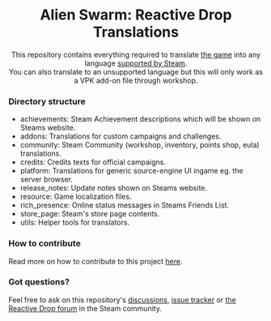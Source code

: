 <div align="center">

# Alien Swarm: Reactive Drop Translations

This repository contains everything required to translate [the game](https://store.steampowered.com/app/563560/) into any language [supported by Steam](https://partner.steamgames.com/doc/store/localization#supported_languages).  
You can also translate to an unsupported language but this will only work as a VPK add-on file through workshop.

</div>

### Directory structure
- achievements: Steam Achievement descriptions which will be shown on Steams website.
- addons: Translations for custom campaigns and challenges.
- community: Steam Community (workshop, inventory, points shop, eula) translations.
- credits: Credits texts for official campaigns.
- platform: Translations for generic source-engine UI ingame eg. the server browser.
- release_notes: Update notes shown on Steams website.
- resource: Game localization files.
- rich_presence: Online status messages in Steams Friends List.
- store_page: Steam's store page contents.
- utils: Helper tools for translators.

### How to contribute
Read more on how to contribute to this project [here](https://github.com/ReactiveDrop/reactivedrop_translations/blob/master/CONTRIBUTING.md).

### Got questions?
Feel free to ask on this repository's [discussions](https://github.com/ReactiveDrop/reactivedrop_translations/discussions), [issue tracker](https://github.com/ReactiveDrop/reactivedrop_translations/issues) or [the Reactive Drop forum](https://steamcommunity.com/app/563560/discussions/1/) in the Steam community.
